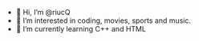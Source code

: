 - 👋 Hi, I’m @riucQ
- 👀 I’m interested in coding, movies, sports and music.
- 🌱 I’m currently learning C++ and HTML

<!---
riucQ/riucQ is a ✨ special ✨ repository because its `README.md` (this file) appears on your GitHub profile.
You can click the Preview link to take a look at your changes.
--->
